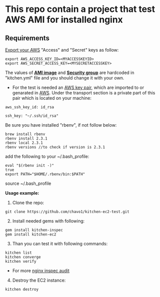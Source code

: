 # This repo contain a project that test AWS AMI for installed nginx

## Requirements

[Export your AWS](https://docs.aws.amazon.com/cli/latest/userguide/cli-environment.html) "Access" and "Secret" keys as follow:
```
export AWS_ACCESS_KEY_ID=<MYACCESSKEYID>
export AWS_SECRET_ACCESS_KEY=<MYSECRETACCESSKEY>
```

The values of <u>**AMI image**</u> and <u>**Security group**</u> are hardcoded in "kitchen.yml" file and you should change it with your own.

- For the test is needed an [AWS key pair](https://docs.aws.amazon.com/AWSEC2/latest/UserGuide/ec2-key-pairs.html), which are imported to or genarated in [AWS](https://docs.aws.amazon.com/AWSEC2/latest/UserGuide/ec2-key-pairs.html). Under the transport section is a private part of this pair which is located on your machine:

```
aws_ssh_key_id: id_rsa

ssh_key: "~/.ssh/id_rsa"
```
Be sure you have installed "rbenv", if not follow below:
```
brew install rbenv
rbenv install 2.3.1
rbenv local 2.3.1
rbenv versions //to check if version is 2.3.1
```
add the following to your ~/.bash_profile:

```
eval "$(rbenv init -)"
true
export PATH="$HOME/.rbenv/bin:$PATH"
```

source ~/.bash_profile

**Usage example:**


1.  Clone the repo:

```
git clone https://github.com/chavo1/kitchen-ec2-test.git
```
2. Install needed gems with following:
```
gem install kitchen-inspec
gem install kitchen-ec2
```
3. Than you can test it with following commands:

```
kitchen list
kitchen converge
kitchen verify
```

 - For more [nginx inspec audit](https://www.inspec.io/docs/reference/resources/nginx/)

4. Destroy the EC2 instance:
```
kitchen destroy
```
